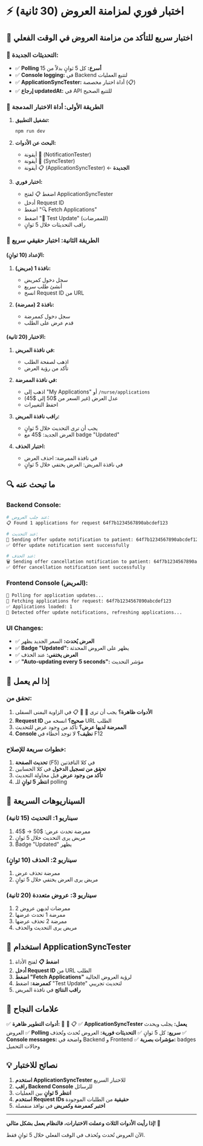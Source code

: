 # ⚡ اختبار فوري لمزامنة العروض (30 ثانية)

## 🎯 اختبار سريع للتأكد من مزامنة العروض في الوقت الفعلي

### 🔧 التحديثات الجديدة:
- ✅ **Polling أسرع:** كل 5 ثوانٍ بدلاً من 15
- ✅ **Console logging:** في Backend لتتبع العمليات
- ✅ **ApplicationSyncTester:** أداة اختبار مخصصة (📋)
- ✅ **إرجاع updatedAt:** في API للتتبع الصحيح

### 🧪 الطريقة الأولى: أداة الاختبار المدمجة

1. **تشغيل التطبيق:**
   ```bash
   npm run dev
   ```

2. **البحث عن الأدوات:**
   - أيقونة 🧪 (NotificationTester)
   - أيقونة 🔄 (SyncTester) 
   - أيقونة 📋 (ApplicationSyncTester) ← **الجديدة**

3. **اختبار فوري:**
   - اضغط 📋 لفتح ApplicationSyncTester
   - أدخل Request ID
   - اضغط "🔍 Fetch Applications"
   - اضغط "🔄 Test Update" (للممرضات)
   - راقب التحديثات خلال 5 ثوانٍ

### 🧪 الطريقة الثانية: اختبار حقيقي سريع

#### الإعداد (10 ثوانٍ):
1. **نافذة 1 (مريض):**
   - سجل دخول كمريض
   - أنشئ طلب سريع
   - انسخ Request ID من URL

2. **نافذة 2 (ممرضة):**
   - سجل دخول كممرضة
   - قدم عرض على الطلب

#### الاختبار (20 ثانية):
1. **في نافذة المريض:**
   - اذهب لصفحة الطلب
   - تأكد من رؤية العرض

2. **في نافذة الممرضة:**
   - اذهب إلى "My Applications" أو `/nurse/applications`
   - عدل العرض (غير السعر من $50 إلى $45)
   - احفظ التغييرات

3. **راقب نافذة المريض:**
   - يجب أن ترى التحديث خلال 5 ثوانٍ
   - العرض الجديد: $45 مع badge "Updated"

4. **اختبار الحذف:**
   - في نافذة الممرضة: احذف العرض
   - في نافذة المريض: العرض يختفي خلال 5 ثوانٍ

## 🔍 ما تبحث عنه

### Backend Console:
```bash
# عند جلب العروض:
📋 Found 1 applications for request 64f7b1234567890abcdef123

# عند التحديث:
🔄 Sending offer update notification to patient: 64f7b1234567890abcdef123
✅ Offer update notification sent successfully

# عند الحذف:
🗑️ Sending offer cancellation notification to patient: 64f7b1234567890abcdef123
✅ Offer cancellation notification sent successfully
```

### Frontend Console (المريض):
```bash
🔄 Polling for application updates...
📡 Fetching applications for request: 64f7b1234567890abcdef123
✅ Applications loaded: 1
🔄 Detected offer update notifications, refreshing applications...
```

### UI Changes:
- ✅ **العرض يُحدث:** السعر الجديد يظهر
- ✅ **Badge "Updated":** يظهر على العروض المحدثة
- ✅ **العرض يختفي:** عند الحذف
- ✅ **"Auto-updating every 5 seconds":** مؤشر التحديث

## 🚨 إذا لم يعمل

### تحقق من:
1. **الأدوات ظاهرة؟** يجب أن ترى 🧪 🔄 📋 في الزاوية اليمنى السفلى
2. **Request ID صحيح؟** انسخه من URL الطلب
3. **الممرضة لديها عرض؟** تأكد من وجود عرض للتحديث
4. **Console نظيف؟** لا توجد أخطاء في F12

### خطوات سريعة للإصلاح:
1. **تحديث الصفحة** (F5) في كلا النافذتين
2. **تحقق من تسجيل الدخول** في كلا الحسابين
3. **تأكد من وجود عرض** قبل محاولة التحديث
4. **انتظر 5 ثوانٍ** للـ polling

## 🎯 السيناريوهات السريعة

### سيناريو 1: التحديث (15 ثانية)
1. ممرضة تحدث عرض: $50 → $45
2. مريض يرى التحديث خلال 5 ثوانٍ
3. Badge "Updated" يظهر

### سيناريو 2: الحذف (10 ثوانٍ)
1. ممرضة تحذف عرض
2. مريض يرى العرض يختفي خلال 5 ثوانٍ

### سيناريو 3: عروض متعددة (20 ثانية)
1. 2 ممرضات لديهن عروض
2. ممرضة 1 تحدث عرضها
3. ممرضة 2 تحذف عرضها
4. مريض يرى التحديث والحذف

## 🧪 استخدام ApplicationSyncTester

1. **اضغط 📋** لفتح الأداة
2. **أدخل Request ID** من URL الطلب
3. **اضغط "Fetch Applications"** لرؤية العروض الحالية
4. **كممرضة:** اضغط "Test Update" لتحديث تجريبي
5. **راقب النتائج** في نافذة المريض

## 🎉 علامات النجاح

✅ **أدوات التطوير ظاهرة:** 🧪 🔄 📋
✅ **ApplicationSyncTester يعمل:** يجلب ويحدث العروض
✅ **Polling سريع:** كل 5 ثوانٍ
✅ **التحديثات فورية:** العروض تُحدث وتُحذف
✅ **Console messages:** واضحة في Backend و Frontend
✅ **مؤشرات بصرية:** badges وحالات التحميل

## 💡 نصائح للاختبار

1. **استخدم ApplicationSyncTester** للاختبار السريع
2. **راقب Backend Console** للرسائل
3. **انتظر 5 ثوانٍ** بين العمليات
4. **استخدم Request IDs حقيقية** من الطلبات الموجودة
5. **اختبر كممرضة وكمريض** في نوافذ منفصلة

---

**إذا رأيت الأدوات الثلاث وعملت الاختبارات، فالنظام يعمل بشكل مثالي! 🚀**

الآن العروض تُحدث وتُحذف في الوقت الفعلي خلال 5 ثوانٍ فقط.